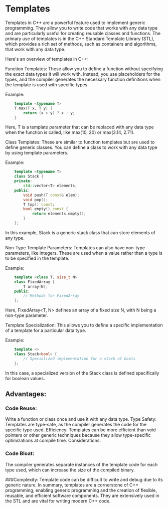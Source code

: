 # Templates

Templates in C++ are a powerful feature used to implement generic programming. They allow you to write code that works with any data type and are particularly useful for creating reusable classes and functions. The primary use of templates is in the C++ Standard Template Library (STL), which provides a rich set of methods, such as containers and algorithms, that work with any data type.

Here's an overview of templates in C++:

Function Templates: These allow you to define a function without specifying the exact data types it will work with. Instead, you use placeholders for the types, and the compiler generates the necessary function definitions when the template is used with specific types.

Example:

```cpp
    template <typename T>
    T max(T x, T y) {
        return (x > y) ? x : y;
    }
```
Here, T is a template parameter that can be replaced with any data type when the function is called, like max<int>(10, 20) or max<double>(3.14, 2.71).

Class Templates: These are similar to function templates but are used to define generic classes. You can define a class to work with any data type by using template parameters.

Example:

```cpp
    template <typename T>
    class Stack {
    private:
        std::vector<T> elements;
    public:
        void push(T const& elem);
        void pop();
        T top() const;
        bool empty() const {
            return elements.empty();
        }
    };
```

In this example, Stack<T> is a generic stack class that can store elements of any type.

Non-Type Template Parameters: Templates can also have non-type parameters, like integers. These are used when a value rather than a type is to be specified in the template.

Example:

```cpp
    template <class T, size_t N>
    class FixedArray {
        T array[N];
    public:
        // Methods for FixedArray
    };
```

Here, FixedArray<T, N> defines an array of a fixed size N, with N being a non-type parameter.

Template Specialization: This allows you to define a specific implementation of a template for a particular data type.

Example:

```cpp
    template <>
    class Stack<bool> { 
        // Specialized implementation for a stack of bools
    };
```
In this case, a specialized version of the Stack class is defined specifically for boolean values.

## Advantages:

### Code Reuse:
Write a function or class once and use it with any data type.
Type Safety: Templates are type-safe, as the compiler generates the code for the specific type used.
Efficiency: Templates can be more efficient than void pointers or other generic techniques because they allow type-specific optimizations at compile time.
Considerations:

### Code Bloat:
The compiler generates separate instances of the template code for each type used, which can increase the size of the compiled binary.

###Complexity:
Template code can be difficult to write and debug due to its generic nature.
In summary, templates are a cornerstone of C++ programming, enabling generic programming and the creation of flexible, reusable, and efficient software components. They are extensively used in the STL and are vital for writing modern C++ code.
